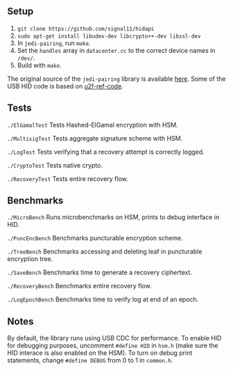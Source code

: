 ## Setup
1. `git clone https://github.com/signal11/hidapi`
2. `sudo apt-get install libudev-dev libcrypto++-dev libssl-dev`
3. In `jedi-pairing`, run `make`.
4. Set the `handles` array in `datacenter.cc` to the correct device names in `/dev/`.
4. Build with `make`. 

The original source of the `jedi-pairing` library is available [here](https://github.com/ucbrise/jedi-pairing). Some of the USB HID code is based on [u2f-ref-code](https://github.com/google/u2f-ref-code).

## Tests
`./ElGamalTest`
Tests Hashed-ElGamal encryption with HSM.

`./MultisigTest`
Tests aggregate signature scheme with HSM.

`./LogTest`
Tests verifying that a recovery attempt is correctly logged.

`./CryptoTest`
Tests native crypto.

`./RecoveryTest`
Tests entire recovery flow.

## Benchmarks
`./MicroBench`
Runs microbenchmarks on HSM, prints to debug interface in HID.

`./PuncEncBench`
Benchmarks puncturable encryption scheme.

`./TreeBench`
Benchmarks accessing and deleting leaf in puncturable encryption tree.

`./SaveBench`
Benchmarks time to generate a recovery ciphertext.

`./RecoveryBench`
Benchmarks entire recovery flow.

`./LogEpochBench`
Benchmarks time to verify log at end of an epoch.

## Notes

By default, the library runs using USB CDC for performance. To enable HID
for debugging purposes, uncomment `#define HID` in `hsm.h` (make sure the HID
interace is also enabled on the HSM). 
To turn on debug print statements, change `#define DEBUG` from 0 to 1 in `common.h`.
